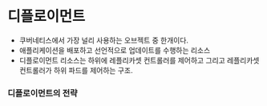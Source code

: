 # 디플로이먼트
- 쿠버네티스에서 가장 널리 사용하는 오브젝트 중 한개이다.
- 애플리케이션을 배포하고 선언적으로 업데이트를 수행하는 리소스
- 디플로이먼트 리소스는 하위에 레플리카셋 컨트롤러를 제어하고 그리고 레플리카셋 컨트롤러가 하위 파드를 제어하는 구조.

### 디플로이먼트의 전략
